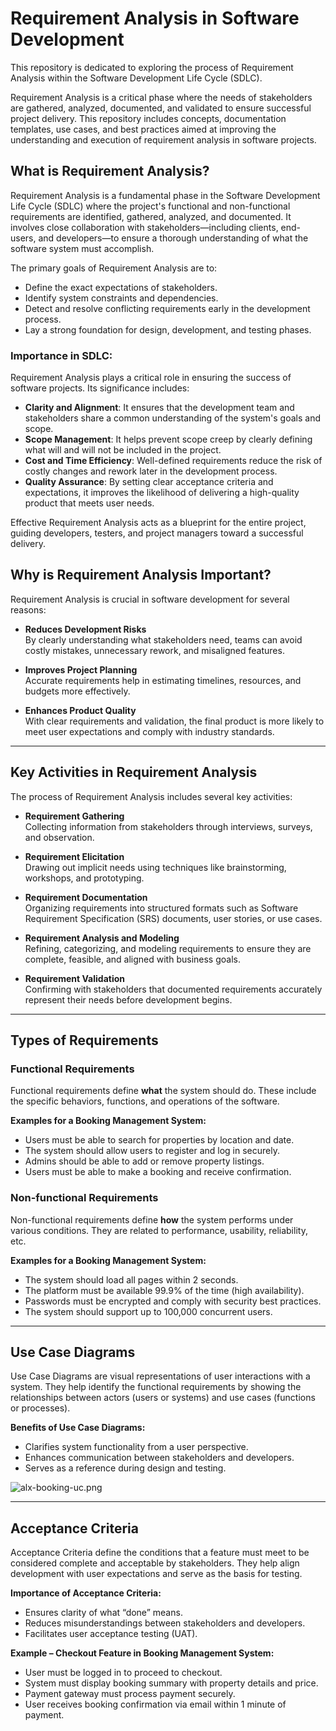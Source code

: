 # Requirement Analysis in Software Development

This repository is dedicated to exploring the process of Requirement Analysis within the Software Development Life Cycle (SDLC). 

Requirement Analysis is a critical phase where the needs of stakeholders are gathered, analyzed, documented, and validated to ensure successful project delivery. This repository includes concepts, documentation templates, use cases, and best practices aimed at improving the understanding and execution of requirement analysis in software projects.


## What is Requirement Analysis?

Requirement Analysis is a fundamental phase in the Software Development Life Cycle (SDLC) where the project's functional and non-functional requirements are identified, gathered, analyzed, and documented. It involves close collaboration with stakeholders—including clients, end-users, and developers—to ensure a thorough understanding of what the software system must accomplish.

The primary goals of Requirement Analysis are to:

- Define the exact expectations of stakeholders.
- Identify system constraints and dependencies.
- Detect and resolve conflicting requirements early in the development process.
- Lay a strong foundation for design, development, and testing phases.

### Importance in SDLC:

Requirement Analysis plays a critical role in ensuring the success of software projects. Its significance includes:

- **Clarity and Alignment**: It ensures that the development team and stakeholders share a common understanding of the system's goals and scope.
- **Scope Management**: It helps prevent scope creep by clearly defining what will and will not be included in the project.
- **Cost and Time Efficiency**: Well-defined requirements reduce the risk of costly changes and rework later in the development process.
- **Quality Assurance**: By setting clear acceptance criteria and expectations, it improves the likelihood of delivering a high-quality product that meets user needs.

Effective Requirement Analysis acts as a blueprint for the entire project, guiding developers, testers, and project managers toward a successful delivery.


## Why is Requirement Analysis Important?

Requirement Analysis is crucial in software development for several reasons:

- **Reduces Development Risks**  
  By clearly understanding what stakeholders need, teams can avoid costly mistakes, unnecessary rework, and misaligned features.

- **Improves Project Planning**  
  Accurate requirements help in estimating timelines, resources, and budgets more effectively.

- **Enhances Product Quality**  
  With clear requirements and validation, the final product is more likely to meet user expectations and comply with industry standards.

---

## Key Activities in Requirement Analysis

The process of Requirement Analysis includes several key activities:

- **Requirement Gathering**  
  Collecting information from stakeholders through interviews, surveys, and observation.

- **Requirement Elicitation**  
  Drawing out implicit needs using techniques like brainstorming, workshops, and prototyping.

- **Requirement Documentation**  
  Organizing requirements into structured formats such as Software Requirement Specification (SRS) documents, user stories, or use cases.

- **Requirement Analysis and Modeling**  
  Refining, categorizing, and modeling requirements to ensure they are complete, feasible, and aligned with business goals.

- **Requirement Validation**  
  Confirming with stakeholders that documented requirements accurately represent their needs before development begins.

---

## Types of Requirements

### Functional Requirements

Functional requirements define **what** the system should do. These include the specific behaviors, functions, and operations of the software.

**Examples for a Booking Management System:**
- Users must be able to search for properties by location and date.
- The system should allow users to register and log in securely.
- Admins should be able to add or remove property listings.
- Users must be able to make a booking and receive confirmation.

### Non-functional Requirements

Non-functional requirements define **how** the system performs under various conditions. They are related to performance, usability, reliability, etc.

**Examples for a Booking Management System:**
- The system should load all pages within 2 seconds.
- The platform must be available 99.9% of the time (high availability).
- Passwords must be encrypted and comply with security best practices.
- The system should support up to 100,000 concurrent users.

---

## Use Case Diagrams

Use Case Diagrams are visual representations of user interactions with a system. They help identify the functional requirements by showing the relationships between actors (users or systems) and use cases (functions or processes).

**Benefits of Use Case Diagrams:**
- Clarifies system functionality from a user perspective.
- Enhances communication between stakeholders and developers.
- Serves as a reference during design and testing.



![alx-booking-uc.png](https://github.com/user-attachments/assets/9b4fd522-075c-4da9-b37a-856f3cf1171d)


---

## Acceptance Criteria

Acceptance Criteria define the conditions that a feature must meet to be considered complete and acceptable by stakeholders. They help align development with user expectations and serve as the basis for testing.

**Importance of Acceptance Criteria:**
- Ensures clarity of what “done” means.
- Reduces misunderstandings between stakeholders and developers.
- Facilitates user acceptance testing (UAT).

**Example – Checkout Feature in Booking Management System:**
- User must be logged in to proceed to checkout.
- System must display booking summary with property details and price.
- Payment gateway must process payment securely.
- User receives booking confirmation via email within 1 minute of payment.
